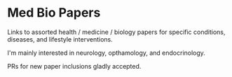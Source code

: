 # Med Bio Papers
Links to assorted health / medicine / biology papers for specific conditions, diseases, and lifestyle interventions.

I'm mainly interested in neurology, opthamology, and endocrinology.

PRs for new paper inclusions gladly accepted.

